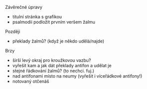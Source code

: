 Závěrečné úpravy

* titulní stránka s grafikou
* psalmodii podložit prvním veršem žalmu

Později

* překlady žalmů? (když je někdo udělá/najde)

Brzy

* širší levý okraj pro kroužkovou vazbu?
* vyřešit kam a jak dát překlady antifon a udělat je
* stejné řádkování žalmů? (to nechci. fuj.)
* nad antifonami místo na neumy (vyřešit i víceřádkové antifony!)
* notovaný otčenáš